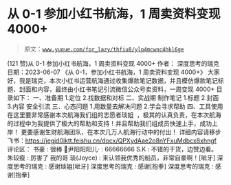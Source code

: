 # 从 0-1 参加小红书航海，1 周卖资料变现 4000+

> 原文：[`www.yuque.com/for_lazy/thfiu8/ylp4mcwnc4hkl6ge`](https://www.yuque.com/for_lazy/thfiu8/ylp4mcwnc4hkl6ge)

<ne-h2 id="389fb449" data-lake-id="389fb449"><ne-heading-ext><ne-heading-anchor></ne-heading-anchor><ne-heading-fold></ne-heading-fold></ne-heading-ext><ne-heading-content><ne-text id="uac1bd697">(121 赞)从 0-1 参加小红书航海，1 周卖资料变现 4000+</ne-text></ne-heading-content></ne-h2> <ne-p id="ucb9d5c35" data-lake-id="ucb9d5c35"><ne-text id="ua9f40fc5">作者： 深度思考的瑞克</ne-text></ne-p> <ne-p id="u9cc907cb" data-lake-id="u9cc907cb"><ne-text id="u02afb282">日期：2023-06-07</ne-text></ne-p> <ne-p id="u87cfe459" data-lake-id="u87cfe459"><ne-text id="u33e5b7a2">《从 0-1，参加小红书航海，1 周卖资料变现 4000+》</ne-text></ne-p> <ne-p id="u0fe1690a" data-lake-id="u0fe1690a"><ne-text id="u9cbdd449">大家好，我是瑞克，本次小红书运营航海通过收集爆款笔记数据，并且模仿爆款笔记标题、封面和内容，最终由小红书笔记引流微信公众号卖资料，一周变现 4000+</ne-text></ne-p> <ne-p id="u56641e9e" data-lake-id="u56641e9e"><ne-text id="u315d35a4">目录如下：</ne-text></ne-p> <ne-p id="u0b4a5a45" data-lake-id="u0b4a5a45"><ne-text id="u3ecfcde2">一、准备期</ne-text> <ne-text id="u39cda0d9">1.定位</ne-text> <ne-text id="u8efaa95e">2.找数据和对标</ne-text></ne-p> <ne-p id="uefd57bc0" data-lake-id="uefd57bc0"><ne-text id="u16d694a3">二、实战期</ne-text> <ne-text id="u06979516">制作笔记</ne-text> <ne-text id="ud36d745f">1.标题</ne-text> <ne-text id="u4930014f">2.封面</ne-text> <ne-text id="ua6d89ac3">3.内容</ne-text> <ne-text id="u854b93a1">安全引流</ne-text></ne-p> <ne-p id="u4e7adabe" data-lake-id="u4e7adabe"><ne-text id="u37c4a1b5">三、心态问题</ne-text> <ne-text id="uda472dec">1.用数量去解决问题</ne-text> <ne-text id="u414a0479">2.学会寻求帮助</ne-text></ne-p> <ne-p id="uf7dbd199" data-lake-id="uf7dbd199"><ne-text id="u5cb0d9e8">四、工具使用</ne-text></ne-p> <ne-p id="u9b9ea478" data-lake-id="u9b9ea478"><ne-text id="ub2506e85">在这里要非常感谢本次航海我们组的志愿者琰姐  ，极其的认真负责，在本次航海的过程中为我提供了极大的帮助和支持！并且帮助我们组成员快速上手，成功上岸！</ne-text></ne-p> <ne-p id="u84293072" data-lake-id="u84293072"><ne-text id="ub19acc9f">更要感谢生财航海团队，在本次几万人航海行动中的付出！</ne-text></ne-p> <ne-p id="ud8f37013" data-lake-id="ud8f37013"><ne-text id="uad3f5326">详细内容请移步飞书：</ne-text>[<ne-text id="ufac32677">https://jegjd0iktt.feishu.cn/docx/QPXydAae2o8nYFxuMdbcx8xhngf</ne-text>](https://jegjd0iktt.feishu.cn/docx/QPXydAae2o8nYFxuMdbcx8xhngf)</ne-p> <ne-hole id="u91bccfea" data-lake-id="u91bccfea"><ne-card data-card-name="hr" data-card-type="block" id="ga817" data-event-boundary="card"><ne-p id="u363b1c80" data-lake-id="u363b1c80"><ne-text id="u69b69d1a">评论区：</ne-text></ne-p> <ne-p id="uae96213b" data-lake-id="uae96213b"><ne-text id="ucca24e82">书豪 : 很棒</ne-text> <ne-text id="u37dba649">🌈尹阳阳阳儿· : 66666666</ne-text> <ne-text id="ucaf82b98">S.K : 不错的干货，边赞边看。</ne-text> <ne-text id="udf282db5">朱较瘦 : 厉害了 我的哥</ne-text> <ne-text id="u27e05a13">琰(Joyce) : 来认领我优秀的船员，非常自豪啊！[呲牙]</ne-text> <ne-text id="ub737aa64">深度思考的瑞克 : 感谢琰姐[呲牙]</ne-text> <ne-text id="uf19e4c58">深度思考的瑞克 : 感谢[抱拳]</ne-text> <ne-text id="uf280032c">深度思考的瑞克 : 感谢[抱拳]</ne-text></ne-p></ne-card></ne-hole>